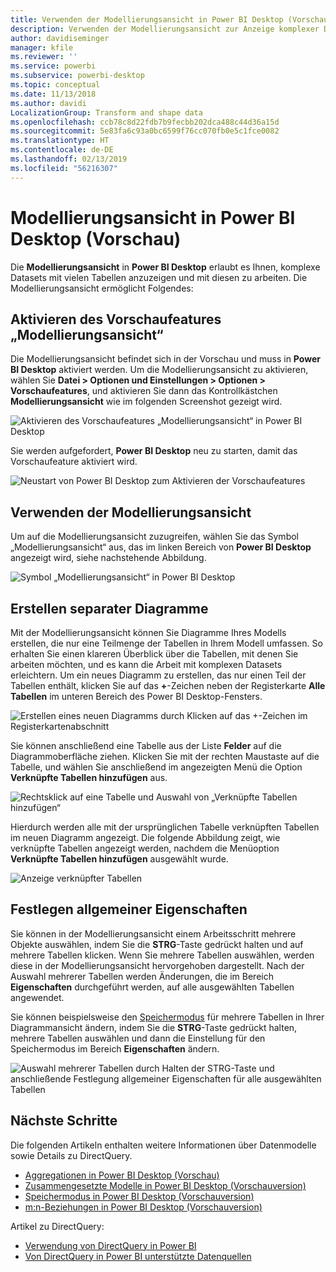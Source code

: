 ```yaml
---
title: Verwenden der Modellierungsansicht in Power BI Desktop (Vorschau)
description: Verwenden der Modellierungsansicht zur Anzeige komplexer Datasets in einem visuellen Format in Power BI Desktop
author: davidiseminger
manager: kfile
ms.reviewer: ''
ms.service: powerbi
ms.subservice: powerbi-desktop
ms.topic: conceptual
ms.date: 11/13/2018
ms.author: davidi
LocalizationGroup: Transform and shape data
ms.openlocfilehash: ccb78c8d22fdb7b9fecbb202dca488c44d36a15d
ms.sourcegitcommit: 5e83fa6c93a0bc6599f76cc070fb0e5c1fce0082
ms.translationtype: HT
ms.contentlocale: de-DE
ms.lasthandoff: 02/13/2019
ms.locfileid: "56216307"
---
```

# <a name="modeling-view-in-power-bi-desktop-preview"></a>Modellierungsansicht in Power BI Desktop (Vorschau)

Die **Modellierungsansicht** in **Power BI Desktop** erlaubt es Ihnen, komplexe Datasets mit vielen Tabellen anzuzeigen und mit diesen zu arbeiten. Die Modellierungsansicht ermöglicht Folgendes:


## <a name="enabling-the-modeling-view-preview-feature"></a>Aktivieren des Vorschaufeatures „Modellierungsansicht“

Die Modellierungsansicht befindet sich in der Vorschau und muss in **Power BI Desktop** aktiviert werden. Um die Modellierungsansicht zu aktivieren, wählen Sie **Datei > Optionen und Einstellungen > Optionen > Vorschaufeatures**, und aktivieren Sie dann das Kontrollkästchen **Modellierungsansicht** wie im folgenden Screenshot gezeigt wird.

![Aktivieren des Vorschaufeatures „Modellierungsansicht“ in Power BI Desktop](media/desktop-modeling-view/modeling-view_01.png)

Sie werden aufgefordert, **Power BI Desktop** neu zu starten, damit das Vorschaufeature aktiviert wird. 

![Neustart von Power BI Desktop zum Aktivieren der Vorschaufeatures](media/desktop-modeling-view/modeling-view_01b.png)

## <a name="using-modeling-view"></a>Verwenden der Modellierungsansicht

Um auf die Modellierungsansicht zuzugreifen, wählen Sie das Symbol „Modellierungsansicht“ aus, das im linken Bereich von **Power BI Desktop** angezeigt wird, siehe nachstehende Abbildung.

![Symbol „Modellierungsansicht“ in Power BI Desktop](media/desktop-modeling-view/modeling-view_02.png)

## <a name="creating-separate-diagrams"></a>Erstellen separater Diagramme

Mit der Modellierungsansicht können Sie Diagramme Ihres Modells erstellen, die nur eine Teilmenge der Tabellen in Ihrem Modell umfassen. So erhalten Sie einen klareren Überblick über die Tabellen, mit denen Sie arbeiten möchten, und es kann die Arbeit mit komplexen Datasets erleichtern. Um ein neues Diagramm zu erstellen, das nur einen Teil der Tabellen enthält, klicken Sie auf das **+**-Zeichen neben der Registerkarte **Alle Tabellen** im unteren Bereich des Power BI Desktop-Fensters.

![Erstellen eines neuen Diagramms durch Klicken auf das +-Zeichen im Registerkartenabschnitt](media/desktop-modeling-view/modeling-view_03.png)

Sie können anschließend eine Tabelle aus der Liste **Felder** auf die Diagrammoberfläche ziehen. Klicken Sie mit der rechten Maustaste auf die Tabelle, und wählen Sie anschließend im angezeigten Menü die Option **Verknüpfte Tabellen hinzufügen** aus.

![Rechtsklick auf eine Tabelle und Auswahl von „Verknüpfte Tabellen hinzufügen“](media/desktop-modeling-view/modeling-view_04.png)

Hierdurch werden alle mit der ursprünglichen Tabelle verknüpften Tabellen im neuen Diagramm angezeigt. Die folgende Abbildung zeigt, wie verknüpfte Tabellen angezeigt werden, nachdem die Menüoption **Verknüpfte Tabellen hinzufügen** ausgewählt wurde.

![Anzeige verknüpfter Tabellen](media/desktop-modeling-view/modeling-view_05.png)

## <a name="setting-common-properties"></a>Festlegen allgemeiner Eigenschaften

Sie können in der Modellierungsansicht einem Arbeitsschritt mehrere Objekte auswählen, indem Sie die **STRG**-Taste gedrückt halten und auf mehrere Tabellen klicken. Wenn Sie mehrere Tabellen auswählen, werden diese in der Modellierungsansicht hervorgehoben dargestellt. Nach der Auswahl mehrerer Tabellen werden Änderungen, die im Bereich **Eigenschaften** durchgeführt werden, auf alle ausgewählten Tabellen angewendet.

Sie können beispielsweise den [Speichermodus](desktop-storage-mode.md) für mehrere Tabellen in Ihrer Diagrammansicht ändern, indem Sie die **STRG**-Taste gedrückt halten, mehrere Tabellen auswählen und dann die Einstellung für den Speichermodus im Bereich **Eigenschaften** ändern.

![Auswahl mehrerer Tabellen durch Halten der STRG-Taste und anschließende Festlegung allgemeiner Eigenschaften für alle ausgewählten Tabellen](media/desktop-modeling-view/modeling-view_06.png)


## <a name="next-steps"></a>Nächste Schritte

Die folgenden Artikeln enthalten weitere Informationen über Datenmodelle sowie Details zu DirectQuery.

* [Aggregationen in Power BI Desktop (Vorschau)](desktop-aggregations.md)
* [Zusammengesetzte Modelle in Power BI Desktop (Vorschauversion)](desktop-composite-models.md)
* [Speichermodus in Power BI Desktop (Vorschauversion)](desktop-storage-mode.md)
* [m:n-Beziehungen in Power BI Desktop (Vorschauversion)](desktop-many-to-many-relationships.md)


Artikel zu DirectQuery:

* [Verwendung von DirectQuery in Power BI](desktop-directquery-about.md)
* [Von DirectQuery in Power BI unterstützte Datenquellen](desktop-directquery-data-sources.md)
